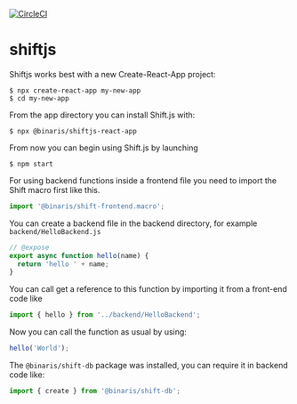 [![CircleCI](https://circleci.com/gh/binaris/shiftjs.svg?style=svg)](https://circleci.com/gh/binaris/shiftjs)
# shiftjs

Shiftjs works best with a new Create-React-App project:

```shell
$ npx create-react-app my-new-app
$ cd my-new-app
```

From the app directory you can install Shift.js with:

```shell
$ npx @binaris/shiftjs-react-app
```

From now you can begin using Shift.js by launching

```shell
$ npm start
```

For using backend functions inside a frontend file you need to import the Shift macro first like this.

```javascript
import '@binaris/shift-frontend.macro';
```

You can create a backend file in the backend directory, for example `backend/HelloBackend.js`

```javascript
// @expose
export async function hello(name) {
  return 'hello ' + name;
}
```

You can call get a reference to this function by importing it from a front-end code like

```javascript
import { hello } from '../backend/HelloBackend';
```

Now you can call the function as usual by using:

```javascript
hello('World');
```

The `@binaris/shift-db` package was installed, you can require it in backend code like:

```javascript
import { create } from '@binaris/shift-db';
```
